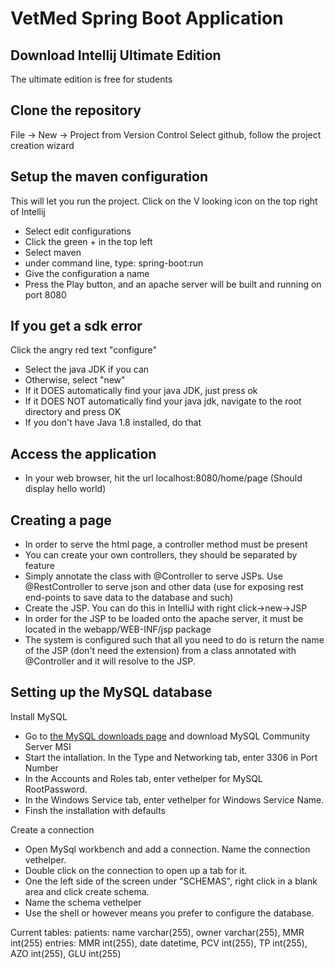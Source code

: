 # VetMed Spring Boot Application

## Download Intellij Ultimate Edition
The ultimate edition is free for students

## Clone the repository
File -> New -> Project from Version Control
    Select github, follow the project creation wizard
## Setup the maven configuration
This will let you run the project. Click on the  V  looking icon on the top right of Intellij
- Select edit configurations
- Click the green + in the top left
- Select maven
- under command line, type: spring-boot:run
- Give the configuration a name
- Press the Play button, and an apache server will be built and running on port 8080

## If you get a sdk error
Click the angry red text "configure" 
- Select the java JDK if you can
- Otherwise, select "new"
- If it DOES automatically find your java JDK, just press ok
- If it DOES NOT automatically find your java jdk, navigate to the root directory and press OK
- If you don't have Java 1.8 installed, do that

## Access the application
- In your web browser, hit the url localhost:8080/home/page (Should display hello world)

## Creating a page
- In order to serve the html page, a controller method must be present
- You can create your own controllers, they should be separated by feature
- Simply annotate the class with @Controller to serve JSPs. Use @RestController to serve json and other data (use for
exposing rest end-points to save data to the database and such)
- Create the JSP. You can do this in IntelliJ with right click->new->JSP
- In order for the JSP to be loaded onto the apache server, it must be located in the webapp/WEB-INF/jsp package
- The system is configured such that all you need to do is return the name of the JSP (don't need the extension) from a
class annotated with @Controller and it will resolve to the JSP.

## Setting up the MySQL database
Install MySQL
- Go to [the MySQL downloads page](http://dev.mysql.com/downloads) and download MySQL Community Server MSI
- Start the intallation. In the Type and Networking tab, enter 3306 in Port Number
- In the Accounts and Roles tab, enter vethelper for MySQL RootPassword.
- In the Windows Service tab, enter vethelper for Windows Service Name.
- Finsh  the installation with defaults

Create a connection
- Open MySql workbench and add a connection. Name the connection vethelper.
- Double click on the connection to open up a tab for it. 
- One the left side of the screen under "SCHEMAS", right click in a blank area and click create schema.
- Name the schema vethelper
- Use the shell or however means you prefer to configure the database. 

Current tables:
patients: name varchar(255), owner varchar(255), MMR int(255)
entries: MMR int(255), date datetime, PCV int(255), TP int(255), AZO int(255), GLU int(255)
